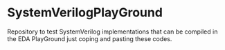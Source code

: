 # SystemVerilogPlayGround
Repository to test SystemVerilog implementations that can be compiled in the EDA PlayGround just coping and pasting these codes.
